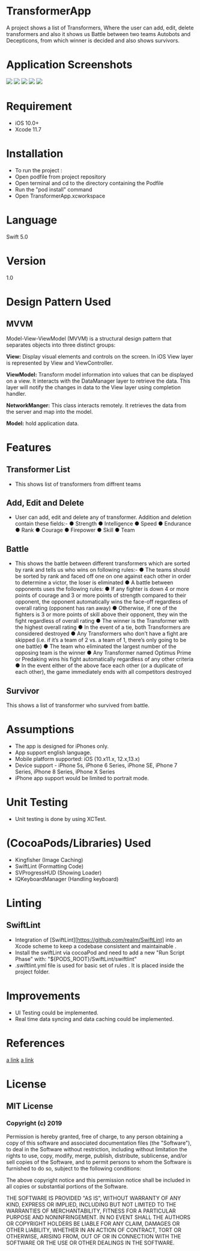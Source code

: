 # TransformerApp
A project shows a list of Transformers, Where the user can add, edit, delete transformers and also it shows us Battle between two teams Autobots and Decepticons, from which winner is decided and also shows survivors.

# Application Screenshots
![](Screenshots/first.png)
![](Screenshots/second.png)
![](Screenshots/third.png)
![](Screenshots/fourth.png)
![](Screenshots/fifth.png)

# Requirement
- iOS 10.0+
- Xcode 11.7

# Installation
- To run the project :
- Open podfile from project repository 
- Open terminal and cd to the directory containing the Podfile
- Run the "pod install" command
- Open TransformerApp.xcworkspace 

# Language 
Swift 5.0

# Version
1.0 

# Design Pattern Used
## MVVM
Model-View-ViewModel (MVVM) is a structural design pattern that separates objects into three distinct groups:

__View:__ Display visual elements and controls on the screen. In iOS View layer is represented by View and ViewController.

__ViewModel:__ Transform model information into values that can be displayed on a view. It interacts with the DataManager layer to retrieve the data. This layer will notify the changes in data to the View layer using completion handler.

__NetworkManger:__ This class interacts remotely. It retrieves the data from the server and map into the model.

__Model:__ hold application data. 

# Features
## Transformer List
- This shows list of transformers from diffrent teams

## Add, Edit and Delete
- User can add, edit and delete any of transformer. Addition and deletion contain these fields:-
● Strength
● Intelligence
● Speed
● Endurance
● Rank
● Courage
● Firepower
● Skill
● Team

## Battle
- This shows the battle between different transformers which are sorted by rank and tells us who wins on following rules:-
● The teams should be sorted by rank and faced off one on one against each other in order to determine a victor, the loser is eliminated
● A battle between opponents uses the following rules:
● If any fighter is down 4 or more points of courage and 3 or more points of strength
compared to their opponent, the opponent automatically wins the face-off regardless of
overall rating (opponent has ran away)
● Otherwise, if one of the fighters is 3 or more points of skill above their opponent, they win
the fight regardless of overall rating
● The winner is the Transformer with the highest overall rating
● In the event of a tie, both Transformers are considered destroyed
● Any Transformers who don’t have a fight are skipped (i.e. if it’s a team of 2 vs. a team of 1,
there’s only going to be one battle)
● The team who eliminated the largest number of the opposing team is the winner
● Any Transformer named Optimus Prime or Predaking wins his fight automatically regardless of any other criteria
● In the event either of the above face each other (or a duplicate of each other), the game immediately ends with all competitors destroyed

## Survivor
This shows a list of transformer who survived from battle.

# Assumptions        
-   The app is designed for iPhones only.        
-   App support english language.
-   Mobile platform supported: iOS (10.x11.x, 12.x,13.x)        
-   Device support - iPhone 5s, iPhone 6 Series, iPhone SE, iPhone 7 Series, iPhone 8 Series, iPhone X Series    
-   iPhone app support would be limited to portrait mode.

# Unit Testing
- Unit testing is done by using XCTest.

# (CocoaPods/Libraries) Used     
- Kingfisher (Image Caching)
- SwiftLint (Formatting Code)
- SVProgressHUD (Showing Loader)
- IQKeyboardManager (Handling keyboard)

# Linting
## SwiftLint
- Integration of   [SwiftLint][https://github.com/realm/SwiftLint] into an Xcode scheme to keep a codebase consistent and maintainable .
- Install the swiftLint via cocoaPod and need to add a new "Run Script Phase" with:
"${PODS_ROOT}/SwiftLint/swiftlint"
- .swiftlint.yml file is used for basic set of rules . It is placed inside the project folder.

# Improvements
-  UI Testing could be implemented.
-  Real time data syncing and data caching could be implemented.

# References
[a link](https://github.com/ChawlaBhavuk/DeliveryApp)
[a link](https://mobikul.com/create-expandable-table-view-swift/)


# License
## MIT License

### Copyright (c) 2019 

Permission is hereby granted, free of charge, to any person obtaining a copy
of this software and associated documentation files (the "Software"), to deal
in the Software without restriction, including without limitation the rights
to use, copy, modify, merge, publish, distribute, sublicense, and/or sell
copies of the Software, and to permit persons to whom the Software is
furnished to do so, subject to the following conditions:

The above copyright notice and this permission notice shall be included in all
copies or substantial portions of the Software.

THE SOFTWARE IS PROVIDED "AS IS", WITHOUT WARRANTY OF ANY KIND, EXPRESS OR
IMPLIED, INCLUDING BUT NOT LIMITED TO THE WARRANTIES OF MERCHANTABILITY,
FITNESS FOR A PARTICULAR PURPOSE AND NONINFRINGEMENT. IN NO EVENT SHALL THE
AUTHORS OR COPYRIGHT HOLDERS BE LIABLE FOR ANY CLAIM, DAMAGES OR OTHER
LIABILITY, WHETHER IN AN ACTION OF CONTRACT, TORT OR OTHERWISE, ARISING FROM,
OUT OF OR IN CONNECTION WITH THE SOFTWARE OR THE USE OR OTHER DEALINGS IN THE
SOFTWARE.

